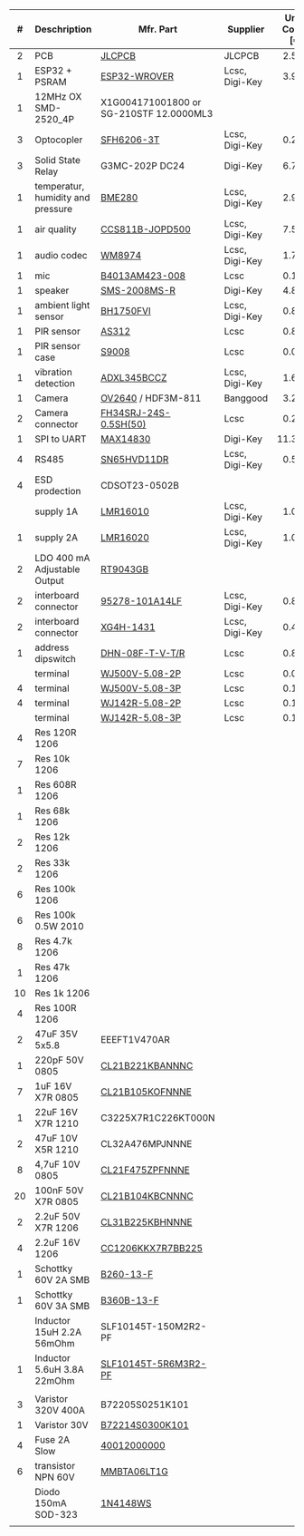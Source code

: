 
| #   | Deschription                                             | Mfr. Part        | Supplier       | Unit Cost [€] | Total [€] |
| :-: | :------------------------------------------------------- | ---------------- | -------------- | --------: | ----: |
| 2   | PCB         | [JLCPCB](https://jlcpcb.com/quote) | JLCPCB | 2.50    | 5.00 |
| 1  | ESP32 + PSRAM       | [ESP32-WROVER](https://octopart.com/search?q=ESP32-WROVER) | Lcsc, Digi-Key | 3.97    | 3.97 |
| 1 | 12MHz OX SMD-2520_4P | X1G004171001800 or SG-210STF 12.0000ML3 |  |  |  |
| 3 | Optocopler         | [SFH6206-3T](https://octopart.com/search?q=SFH6206-3T) | Lcsc, Digi-Key | 0.29     | 0.89 |
| 3  | Solid State Relay  | G3MC-202P DC24 | Digi-Key | 6.79	   | 20.37 |
| 1  | temperatur, humidity and pressure         | [BME280](https://octopart.com/search?q=BME280) | Lcsc, Digi-Key | 2.97  | 2.97 |
| 1  | air quality         | [CCS811B-JOPD500](https://octopart.com/search?q=CCS811) | Lcsc, Digi-Key | 7.55     | 7.55 |
| 1  | audio codec         | [WM8974](https://octopart.com/search?q=WM8974) | Lcsc, Digi-Key | 1.74     | 1.74 |
| 1  | mic         | [B4013AM423-008](https://lcsc.com/search?q=B4013AM423-008) | Lcsc | 0.15     | 0.15 |
| 1  | speaker         | [SMS-2008MS-R](https://octopart.com/search?q=SMS-2008MS-R) | Digi-Key | 4.80	     | 4.80	 |
| 1  | ambient light sensor   | [BH1750FVI](https://octopart.com/search?q=BH1750FVI) | Lcsc, Digi-Key | 0.80   | 0.80 |
| 1  | PIR sensor         | [AS312](https://lcsc.com/search?q=AS312) | Lcsc | 0.81     | 0.81 |
| 1  | PIR sensor case      | [S9008](https://lcsc.com/search?q=S9008) | Lcsc | 0.07     | 0.07 |
| 1  | vibration detection    | [ADXL345BCCZ](https://octopart.com/search?q=ADXL345BCCZ) | Lcsc, Digi-Key | 1.69     | 1.69 |
| 1  | Camera              | [OV2640](https://www.banggood.com/Mini-OV7670-OV2640-OV5640-AF-Camera-Module-CMOS-Image-Sensor-Module-for-Arduino-p-1444381.html?ID=6122349&cur_warehouse=CN) / HDF3M-811  | Banggood | 3.23     | 3.23 |
| 2  | Camera connector | [FH34SRJ-24S-0.5SH(50)](https://octopart.com/search?q=FH34SRJ-24S-0.5SH(50)) | Lcsc | 0.25 | 0.25 |
| 1 | SPI to UART | [MAX14830](https://octopart.com/search?q=MAX14830) | Digi-Key | 11.39 | 11.39 |
| 4 | RS485         | [SN65HVD11DR](https://octopart.com/search?q=SN65HVD11DR) | Lcsc, Digi-Key | 0.53     | 1.59 |
| 4 | ESD prodection | CDSOT23-0502B |  |  |  |
|    | supply 1A        | [LMR16010](https://octopart.com/search?q=LMR16010) | Lcsc, Digi-Key | 1.02     | 1.02 |
| 1 | supply 2A        | [LMR16020](https://octopart.com/search?q=LMR16020) | Lcsc, Digi-Key | 1.01     | 1.01 |
| 2 | LDO 400 mA Adjustable Output | [RT9043GB](https://lcsc.com/product-detail/Low-Dropout-Regulators-LDO_RT9043GB_C55019.html) |  |  |  |
| 2 | interboard connector   | [95278-101A14LF](https://octopart.com/search?q=95278-101A14LF) | Lcsc, Digi-Key | 0.81     | 1.62 |
| 2 | interboard connector   | [XG4H-1431](https://octopart.com/search?q=XG4H-1431) | Lcsc, Digi-Key | 0.44     | 0.88 |
| 1  | address dipswitch         | [DHN-08F-T-V-T/R](https://octopart.com/search?q=DHN-08F-T-V-T/R) | Lcsc | 0.87   | 0.87 |
|    | terminal         | [WJ500V-5.08-2P](https://octopart.com/search?q=WJ500V-5.08-2P) | Lcsc | 0.08     | 0.16 |
| 4  | terminal         | [WJ500V-5.08-3P](https://octopart.com/search?q=WJ500V-5.08-3P) | Lcsc | 0.12     | 0.24 |
| 4  | terminal         | [WJ142R-5.08-2P](https://octopart.com/search?q=WJ142R-5.08-2P) | Lcsc | 0.12     | 0.24 |
|    | terminal         | [WJ142R-5.08-3P](https://octopart.com/search?q=WJ142R-5.08-3P) | Lcsc | 0.18     | 0.36 |
| 4 | Res 120R 1206 |  |  |  |  |
| 7 | Res 10k 1206 |  |  |  |  |
| 1 | Res 608R 1206 |  |  |  |  |
| 1 | Res 68k 1206 |  |  |  |  |
| 2 | Res 12k 1206 |  |  |  |  |
| 2 | Res 33k 1206 |  |  |  |  |
| 6 | Res 100k 1206 | | | | |
| 6 | Res 100k 0.5W 2010 | | | | |
| 8 | Res 4.7k 1206 | | | | |
| 1 | Res 47k 1206 | | | | |
| 10 | Res 1k 1206 | | | | |
| 4 | Res 100R 1206 | | | | |
| 2 | 47uF 35V 5x5.8 | EEEFT1V470AR | | | |
| 1 | 220pF 50V 0805 | [CL21B221KBANNNC](https://lcsc.com/product-detail/Multilayer-Ceramic-Capacitors-MLCC-SMD-SMT_SAMSUNG_CL21B221KBANNNC_220pF-221-10-50V_C53172.html) | | | |
|  7  | 1uF 16V X7R 0805                  | [CL21B105KOFNNNE](https://lcsc.com/product-detail/Multilayer-Ceramic-Capacitors-MLCC-SMD-SMT_SAMSUNG_CL21B105KOFNNNE_1uF-105-10-16V_C24123.html) |                |               |           |
|  1  | 22uF 16V X7R 1210                 | C3225X7R1C226KT000N                                          |  |  |  |
| 2 | 47uF 10V X5R 1210 | CL32A476MPJNNNE | | | |
| 8 | 4,7uF 10V 0805 | [CL21F475ZPFNNNE](https://lcsc.com/product-detail/Multilayer-Ceramic-Capacitors-MLCC-SMD-SMT_SAMSUNG_CL21F475ZPFNNNE_4-7uF-475-80-20-10V_C50696.html) | | | |
|  20  | 100nF 50V X7R 0805            | [CL21B104KBCNNNC](https://lcsc.com/product-detail/Multilayer-Ceramic-Capacitors-MLCC-SMD-SMT_SAMSUNG_CL21B104KBCNNNC_100nF-104-10-50V_C1711.html) | | | |
| 2 | 2.2uF 50V X7R 1206 | [CL31B225KBHNNNE](https://lcsc.com/product-detail/Multilayer-Ceramic-Capacitors-MLCC-SMD-SMT_SAMSUNG_CL31B225KBHNNNE_2-2uF-225-10-50V_C50254.html) | | | |
| 4 | 2.2uF 16V 1206 | [CC1206KKX7R7BB225](https://lcsc.com/product-detail/Multilayer-Ceramic-Capacitors-MLCC-SMD-SMT_2-2uF-225-10-16V_C107183.html) | | | |
| 1 | Schottky 60V 2A SMB | [B260-13-F](https://lcsc.com/product-detail/Schottky-Barrier-Diodes-SBD_DIODES_B260-13-F_B260-13-F_C72265.html) |  |  |  |
| 1 | Schottky 60V 3A SMB | [B360B-13-F](https://lcsc.com/product-detail/Schottky-Barrier-Diodes-SBD_DIODES_B360B-13-F_B360B-13-F_C91546.html) | | | |
|  | Inductor 15uH 2.2A 56mOhm | SLF10145T-150M2R2-PF |  |  |  |
| 1 | Inductor 5.6uH 3.8A 22mOhm | [SLF10145T-5R6M3R2-PF](https://lcsc.com/product-detail/Power-Inductors_TDK_SLF10145T-5R6M3R2-PF_TDK-SLF10145T-5R6M3R2-PF_C136209.html) |  |  |  |
|  |                                   |                                                              | | | |
| 3 | Varistor 320V 400A | B72205S0251K101                                              |  |  |  |
| 1 | Varistor 30V | [B72214S0300K101](https://lcsc.com/product-detail/Others_EPCOS_B72214S0300K101_EPCOS-B72214S0300K101_C210626.html) | | | |
| 4 | Fuse 2A Slow | [40012000000](https://lcsc.com/product-detail/Blade-Fuses_Littelfuse_40012000000_Littelfuse-40012000000_C178824.html) |  |  |  |
| 6 | transistor NPN 60V                | [MMBTA06LT1G](https://lcsc.com/product-detail/Transistors-NPN-PNP_ON-Semicon_MMBTA06LT1G_ON-Semicon-ON-MMBTA06LT1G_C77760.html) |  |  |  |
|  | Diodo 150mA SOD-323 | [1N4148WS](https://lcsc.com/product-detail/Switching-Diode_Changjiang-Electronics-Tech-CJ-1N4148WS_C2128.html) |  |  |  |
|    |         | | |      |  |
